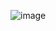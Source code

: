 ![image](https://github.com/pabloDYEL/ESTATICA-33/assets/116923433/7bbef205-3252-4820-bfcb-f324f000128b)
